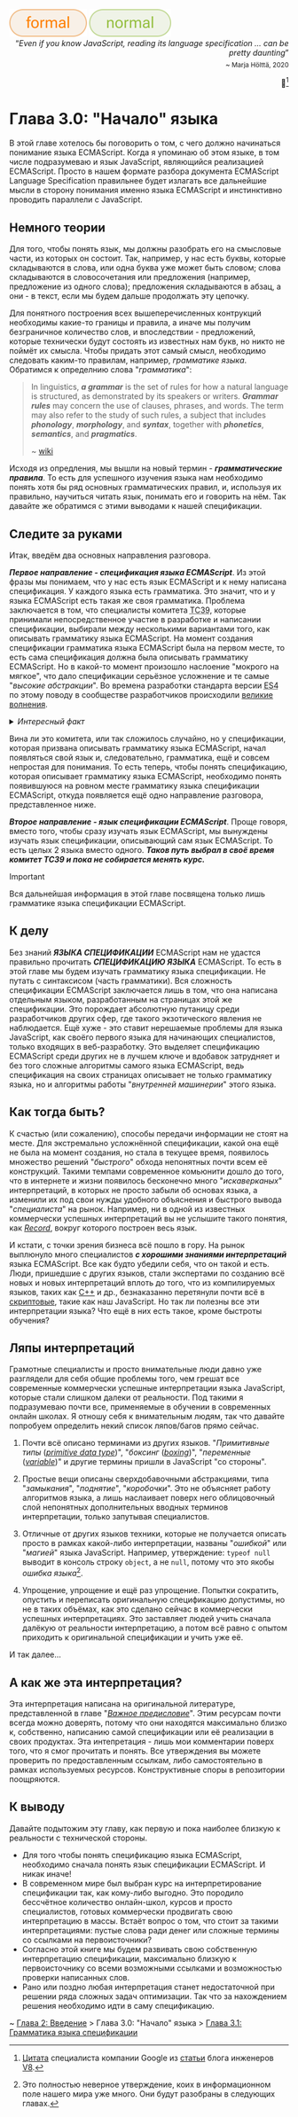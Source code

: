 <div align='left'>
    <img src='../assets/formal.svg'>
    <img src='../assets/normal.svg'>
</div>

<div align='right'>
    <q><i>Even if you know JavaScript, reading its language specification ... can be pretty daunting</i></q>
    <br>
    <sub>~ Marja Hölttä, 2020</sub>

📜[^1]

</div>

# Глава 3.0: "Начало" языка

В этой главе хотелось бы поговорить о том, с чего должно начинаться понимание языка ECMAScript.
Когда я упоминаю об этом языке, в том числе подразумеваю и язык JavaScript, являющийся реализацией
ECMAScript. Просто в нашем формате разбора документа ECMAScript Language Specification правильнее
будет излагать все дальнейшие мысли в сторону понимания именно языка ECMAScript и инстинктивно
проводить параллели с JavaScript.

## Немного теории

Для того, чтобы понять язык, мы должны разобрать его на смысловые части, из которых он состоит. Так,
например, у нас есть буквы, которые складываются в слова, или одна буква уже может быть словом;
слова складываются в словосочетания или предложения (например, предложение из одного слова);
предложения складываются в абзац, а они - в текст, если мы будем дальше продолжать эту цепочку.

Для понятного построения всех вышеперечисленных контрукций необходимы какие-то границы и правила, а
иначе мы получим безграничное количество слов, и впоследствии - предложений, которые технически
будут состоять из известных нам букв, но никто не поймёт их смысла. Чтобы придать этот самый смысл,
необходимо следовать каким-то правилам, например, _грамматике языка_. Обратимся к определнию слова
"_грамматика_":

> In linguistics, **_a grammar_** is the set of rules for how a natural language is structured, as
> demonstrated by its speakers or writers. **_Grammar rules_** may concern the use of clauses,
> phrases, and words. The term may also refer to the study of such rules, a subject that includes
> **_phonology_**, **_morphology_**, and **_syntax_**, together with **_phonetics_**,
> **_semantics_**, and **_pragmatics_**.
>
> ~ [wiki](https://en.wikipedia.org/wiki/Grammar#Theoretical_frameworks)

Исходя из опредления, мы вышли на новый термин - **_грамматические правила_**. То есть для успешного
изучения языка нам необходимо понять хотя бы ряд основных грамматических правил, и, используя их
правильно, научиться читать язык, понимать его и говорить на нём. Так давайте же обратимся с этими
выводами к нашей спецификации.

## Следите за руками

Итак, введём два основных направления разговора.

**_Первое направление - спецификация языка ECMAScript_**. Из этой фразы мы понимаем, что у нас есть
язык ECMAScript и к нему написана спецификация. У каждого языка есть грамматика. Это значит, что и у
языка ECMAScript есть такая же своя грамматика. Проблема заключается в том, что специалисты комитета
<abbr title='Ecma Technical Committee 39'>TC39</abbr>, которые принимали непосредственное участие в
разработке и написании спецификации, выбирали между несколькими вариантами того, как описывать
грамматику языка ECMAScript. На момент создания спецификации грамматика языка ECMAScript была на
первом месте, то есть сама спецификация должна была описывать грамматику ECMAScript. Но в какой-то
момент произошло наслоение "мокрого на мягкое", что дало спецификации серьёзное усложнение и те
самые "_высокие абстракции_". Во времена разработки стандарта версии
<abbr title='ECMAScript 4'>ES4</abbr> по этому поводу в сообществе разработчиков происходили
[великие волнения](https://auth0.com/blog/the-real-story-behind-es4/).

<details>
<summary><i>Интересный факт</i></summary>
<br>

> После выхода версии ES3 следующей версией оказалась ES5. Так уж вышло, что разные компании имели
> свои рычаги давления на комитет TC39. Вышедшая в 1999 году первая версия ES4 создала большое
> противоборство сил влияния. Со многими исправлениями были не согласны, в частности компания
> Microsoft имела много претензий к вновь вышедшему стандарту. Хотя эти новаторские изменения всё
> равно были удовлетворены в будущем, в 2008 году было принято в качестве следующего этапа
> переименовать редакцию ES3 в ES5.

</details>

Вина ли это комитета, или так сложилось случайно, но у спецификации, которая призвана описывать
грамматику языка ECMAScript, начал появляться свой язык и, следовательно, грамматика, ещё и совсем
непростая для понимания. То есть теперь, чтобы понять спецификацию, которая описывает грамматику
языка ECMAScript, необходимо понять появившуюся на ровном месте грамматику языка спецификации
ECMAScript, откуда появляется ещё одно направление разговора, представленное ниже.

**_Второе направление - язык спецификации ECMAScript_**. Проще говоря, вместо того, чтобы сразу
изучать язык ECMAScript, мы вынуждены изучать язык спецификации, описывающий сам язык ECMAScript. То
есть целых 2 языка вместо одного. **_Таков путь выбрал в своё время комитет TC39 и пока не
собирается менять курс._**

> [!IMPORTANT]  
> Вся дальнейшая информация в этой главе посвящена только лишь грамматике языка спецификации
> ECMAScript.

## К делу

Без знаний **_ЯЗЫКА СПЕЦИФИКАЦИИ_** ECMAScript нам не удастся правильно прочитать **_СПЕЦИФИКАЦИЮ
ЯЗЫКА_** ECMAScript. То есть в этой главе мы будем изучать грамматику языка спецификации. Не путать
с синтаксисом (часть грамматики). Вся сложность спецификации ECMAScript заключается лишь в том, что
она написана отдельным языком, разработанным на страницах этой же спецификации. Это порождает
абсолютную путаницу среди разработчиков других сфер, где такого экзотического явления не
наблюдается. Ещё хуже - это ставит нерешаемые проблемы для языка JavaScript, как своёго первого
языка для начинающих специалистов, только входящих в веб-разработку. Это выделяет спецификацию
ECMAScript среди других не в лучшем ключе и вдобавок затрудняет и без того сложные алгоритмы самого
языка ECMAScript, ведь спецификация на своих страницах описывает не только грамматику языка, но и
алгоритмы работы "_внутренней машинерии_" этого языка.

## Как тогда быть?

К счастью (или сожалению), способы передачи информации не стоят на месте. Для экстремально
усложнённой спецификации, какой она ещё не была на момент создания, но стала в текущее время,
появилось множество решений "_быстрого_" обхода непонятных почти всем её конструкций. Такими темпами
современное комьюнити дошло до того, что в интернете и жизни появилось бесконечно много
"_искаверканых_" интерпретаций, в которых не просто забыли об основах языка, а изменили их под свои
нужды удобного объяснения и быстрого вывода "_специалиста_" на рынок. Например, ни в одной из
известных коммерчески успешных интерпретаций вы не услышите такого понятия, как
[_Record_](https://tc39.es/ecma262/multipage/ecmascript-data-types-and-values.html#sec-list-and-record-specification-type),
вокруг которого построен весь язык.

И кстати, с точки зрения бизнеса всё пошло в гору. На рынок выплюнуло много специалистов **_с
хорошими знаниями интерпретаций_** языка ECMAScript. Все как будто убедили себя, что он такой и
есть. Люди, пришедшие с других языков, стали экспертами по созданию всё новых и новых интерпретаций
вплоть до того, что из компилируемых языков, таких как [C++](https://en.wikipedia.org/wiki/C%2B%2B)
и др., безнаказанно перетянули почти всё в
[скриптовые](https://en.wikipedia.org/wiki/Scripting_language), такие как наш JavaScript. Но так ли
полезны все эти интерпретации языка? Что ещё в них есть такое, кроме быстроты обучения?

## Ляпы интерпретаций

Грамотные специалисты и просто внимательные люди давно уже разглядели для себя общие проблемы того,
чем грешат все современные коммерчески успешные интерпретации языка JavaScript, которые стали
слишком далеки от реальности. Под такими я подразумеваю почти все, применяемые в обучении в
современных онлайн школах. Я отношу себя к внимательным людям, так что давайте попробуем определить
некий список ляпов/багов прямо сейчас.

1. Почти всё описано терминами из других языков. "_Примитивные типы_
   ([_primitive data type_](https://en.wikipedia.org/wiki/Primitive_data_type))", "_боксинг_
   ([_boxing_](<https://en.wikipedia.org/wiki/Boxing_(computer_science)>))", "_переменные_
   ([_variable_](<https://en.wikipedia.org/wiki/Variable_(computer_science)>))" и другие термины
   пришли в JavaScript "со стороны".

2. Простые вещи описаны сверхдобавочными абстракциями, типа "_замыкания_", "_поднятие_",
   "_коробочки_". Это не объясняет работу алгоритмов языка, а лишь наслаивает поверх него
   облицовочный слой непонятных дополнительных вводных терминов интерпретации, только запутывая
   специалистов.

3. Отличные от других языков техники, которые не получается описать просто в рамках какой-либо
   интерпретации, названы "_ошибкой_" или "_магией_" языка JavaScript. Например, утверждение:
   `typeof null` выводит в консоль строку `object`, а не `null`, потому что это якобы _ошибка
   языка_[^2].

4. Упрощение, упрощение и ещё раз упрощение. Попытки сократить, опустить и переписать оригинальную
   спецификацию допустимы, но не в таких объёмах, как это сделано сейчас в коммерчески успешных
   интерпретациях. Это заставляет людей учить сначала далёкую от реальности интерпретацию, а потом
   всё равно с опытом приходить к оригинальной спецификации и учить уже её.

И так далее...

## А как же эта интерпретация?

Эта интерпретация написана на оригинальной литературе, представленной в главе
"[_Важное предисловие_](/Preface.md)". Этим ресурсам почти всегда можно доверять, потому что они
находятся максимально близко к, собственно, написанию самой спецификации или её реализации в своих
продуктах. Эта интепретация - лишь мои комментарии поверх того, что я смог прочитать и понять. Все
утверждения вы можете проверить по предоставленным ссылкам, либо самостоятельно в рамках
используемых ресурсов. Конструктивные споры в репозитории поощряются.

## К выводу

Давайте подытожим эту главу, как первую и пока наиболее близкую к реальности с технической стороны.

-   Для того чтобы понять спецификацию языка ECMAScript, необходимо сначала понять язык спецификации
    ECMAScript. И никак иначе!
-   В современном мире был выбран курс на интерпретирование спецификации так, как кому-либо выгодно.
    Это породило бессчётное количество онлайн-школ, курсов и просто специалистов, готовых
    коммерчески продвигать свою интерпретацию в массы. Встаёт вопрос о том, что стоит за такими
    интерпретациями: пустые слова ради денег или сложные термины со ссылками на первоисточники?
-   Согласно этой книге мы будем развивать свою собственную интерпретацию спецификации, максимально
    близкую к первоисточнику со всеми возможными ссылками и возможностью проверки написанных слов.
-   Рано или поздно любая интерпретация станет недостаточной при решении ряда сложных задач
    оптимизации. Так что за нахождением решения необходимо идти в саму спецификацию.

~ [Глава 2: Введение](/Introduction.md) > Глава 3.0: "Начало" языка >
[Глава 3.1: Грамматика языка спецификации](/get-started/Chapter_1.md)

[^1]:
    [Цитата](https://v8.dev/blog/understanding-ecmascript-part-1#:~:text=Preface-,Even%20if%20you%20know%20JavaScript%2C%20reading%20its%20language%20specification%2C%20ECMAScript%20Language%20specification%2C%20or%20the%20ECMAScript%20spec%20for%20short%2C%20can%20be%20pretty%20daunting,-.%20At%20least%20that%E2%80%99s)
    специалиста компании Google из [статьи](https://v8.dev/blog/understanding-ecmascript-part-1)
    блога инженеров [V8](https://v8.dev/blog).

[^2]:
    Это полностью неверное утверждение, коих в информационном поле нашего мира уже много. Они будут
    разобраны в следующих главах.
